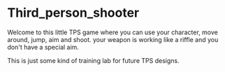 # Third_person_shooter


Welcome to this little TPS game where you can use your character, move around, jump, aim and shoot. your weapon is working like a riffle and you don't have a special aim.

This is just some kind of training lab for future TPS designs.
